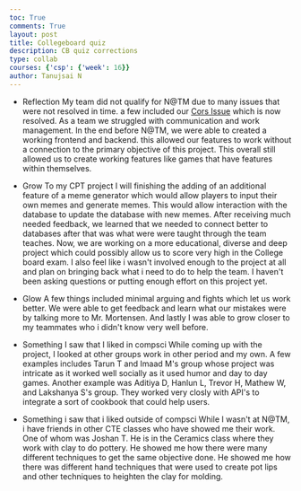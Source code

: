```yaml
---
toc: True
comments: True
layout: post
title: Collegeboard quiz
description: CB quiz corrections
type: collab
courses: {'csp': {'week': 16}}
author: Tanujsai N
---
```


- Reflection
My team did not qualify for N@TM due to many issues that were not resolved in time. a few included our [Cors Issue](https://github.com/IshanCornick/RealEstatebackend/issues/1)  which is now resolved. As a team we struggled with communication and work management. In the end before N@TM, we were able to created a working frontend and backend. this allowed our features to work without a connection to the primary objective of this project. This overall still allowed us to create working features like games that have features within themselves.

- Grow
To my CPT project I will finishing the adding of an additional feature of a meme generator which would allow players to input their own memes and generate memes. This would allow interaction with the database to update the database with new memes. After receiving much needed feedback, we learned that we needed to connect better to databases after that was what were were taught through the team teaches. Now, we are working on a more educational, diverse and deep project which could possibly allow us to score very high in the College board exam. I also feel like i wasn't involved enough to the project at all and plan on bringing back what i need to do to help the team. I haven't been asking questions or putting enough effort on this project yet.

- Glow
A few things included minimal arguing and fights which let us work better. We were able to get feedback and learn what our mistakes were by talking more to Mr. Mortensen. And lastly I was able to grow closer to my teammates who i didn't know very well before.

- Something I saw that I liked in compsci
While coming up with the project, I looked at other groups work in other period and my own. A few examples includes Tarun T and Imaad M's group whose project was intricate as it worked well socially as it used humor and day to day games. Another example was Aditiya D, Hanlun L, Trevor H, Mathew W, and Lakshanya S's group. They worked very closly with API's to integrate a sort of cookbook that could help users.

- Something i saw that i liked outside of compsci
While I wasn't at N@TM, i have friends in other CTE classes who have showed me their work. One of whom was Joshan T. He is in the Ceramics class where they work with clay to do pottery. He showed me how there were many different techniques to get the same objective done. He showed me how there was different hand techniques that were used to create pot lips and other techniques to heighten the clay for molding.